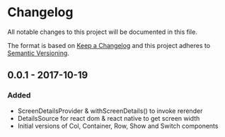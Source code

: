 # Changelog
All notable changes to this project will be documented in this file.

The format is based on [Keep a Changelog](http://keepachangelog.com/en/1.0.0/)
and this project adheres to [Semantic Versioning](http://semver.org/spec/v2.0.0.html).

## 0.0.1 - 2017-10-19
### Added
- ScreenDetailsProvider & withScreenDetails() to invoke rerender
- DetailsSource for react dom & react native to get screen width
- Initial versions of Col, Container, Row, Show and Switch components

